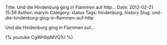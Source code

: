 Title: Und die Hindenburg ging in Flammen auf http...
Date: 2012-02-21 15:39
Author: marvin
Category: status
Tags: hindenburg, history
Slug: und-die-hindenburg-ging-in-flammen-auf-http

Und die Hindenburg ging in Flammen auf...

{% youtube CgWHbpMVQ1U %}

